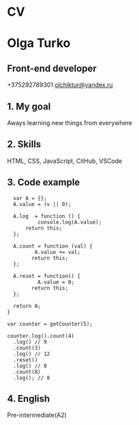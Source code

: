 # CV #
# Olga Turko #
## Front-end developer ##

+375292789301
olchiktur@yandex.ru

## 1. My goal ##
Aways learning new things from everywhere

## 2. Skills ##
HTML, CSS, JavaScript, CitHub, VSCode

## 3. Code example ##
```function getCounter(v) {
  var A = {};
  A.value = (v || 0);
  
  A.log  = function () {
		  console.log(A.value);
	  return this; 
  };
  
  A.count = function (val) {
		 A.value += val;
	    return this; 
  };
  
  A.reset = function() {
		  A.value = 0;
	  	return this; 
  };
  
  return A;
}

var counter = getCounter(5);

counter.log().count(4)
  .log() // 9
  .count(3)
  .log() // 12
  .reset()
  .log() // 0
  .count(8)
  .log(); // 8
```
## 4. English ##
Pre-intermediate(A2)
